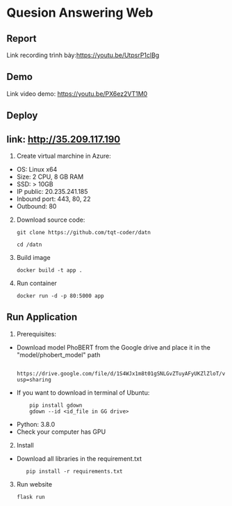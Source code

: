 # Quesion Answering Web


## Report


Link recording trình bày:https://youtu.be/UtpsrP1clBg
## Demo


Link video demo: https://youtu.be/PX6ez2VT1M0
## Deploy
## link: http://35.209.117.190
1. Create virtual marchine in Azure:

- OS: Linux x64
- Size: 2 CPU, 8 GB RAM
- SSD: > 10GB
- IP public: 20.235.241.185
- Inbound port: 443, 80, 22
- Outbound: 80

2. Download source code:

   ```
   git clone https://github.com/tqt-coder/datn
   ```

   ```
   cd /datn
   ```

3. Build image
   ```
   docker build -t app .
   ```
4. Run container
   ```
   docker run -d -p 80:5000 app
   ```

## Run Application

1. Prerequisites:

- Download model PhoBERT from the Google drive and place it in the "model/phobert_model" path
  ```
     https://drive.google.com/file/d/1S4WJx1m8t01gSNLGvZTuyAFyUKZlZloT/view?usp=sharing
  ```
- If you want to download in terminal of Ubuntu:
  ```
      pip install gdown
      gdown --id <id_file in GG drive>
  ```
- Python: 3.8.0
- Check your computer has GPU

2. Install

- Download all libraries in the requirement.txt

  ```
     pip install -r requirements.txt
  ```

3. Run website

   ```
   flask run
   ```
